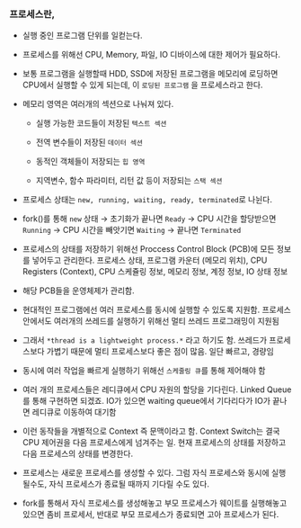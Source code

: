 ### 프로세스란,

- 실행 중인 프로그램 단위를 일컫는다.

- 프로세스를 위해선 CPU, Memory, 파일, IO 디바이스에 대한 제어가 필요하다. 

- 보통 프로그램을 실행할때 HDD, SSD에 저장된 프로그램을 메모리에 로딩하면 CPU에서 실행할 수 있게 되는데, 이 `로딩된 프로그램` 을 프로세스라고 한다.

- 메모리 영역은 여러개의 섹션으로 나눠져 있다. 

	- 실행 가능한 코드들이 저장된 `텍스트 섹션`

	- 전역 변수들이 저장된 `데이터 섹션`

	- 동적인 객체들이 저장되는 `힙 영역`

	- 지역변수, 함수 파라미터, 리턴 값 등이 저장되는 `스택 섹션`

- 프로세스 상태는 `new, running, waiting, ready, terminated`로 나뉜다. 

- fork()를 통해 `new` 상태 → 초기화가 끝나면 `Ready` → CPU 시간을 할당받으면 `Running` → CPU 시간을 빼앗기면 `Waiting` → 끝나면 `Terminated`

- 프로세스의 상태를 저장하기 위해선 Proccess Control Block (PCB)에 모든 정보를 넣어두고 관리한다. 프로세스 상태, 프로그램 카운터 (메모리 위치), CPU Registers (Context),  CPU 스케쥴링 정보, 메모리 정보, 계정 정보, IO 상태 정보

- 해당 PCB들을 운영체제가 관리함.  

- 현대적인 프로그램에선 여러 프로세스를 동시에 실행할 수 있도록 지원함. 프로세스 안에서도 여러개의 쓰레드를 실행하기 위해선 멀티 쓰레드 프로그래밍이 지원됨

- 그래서 `*thread is a lightweight process.*` 라고 하기도 함. 쓰레드가 프로세스보다 가볍기 때문에 멀티 프로세스보다 좋은 점이 많음. 일단 빠르고, 경량임

- 동시에 여러 작업을 빠르게 실행하기 위해선 `스케줄링 큐`를 통해 제어해야 함

- 여러 개의 프로세스들은 레디큐에서 CPU 자원의 할당을 기다린다. Linked Queue를 통해 구현하면 되겠죠. IO가 있으면 waiting queue에서 기다리다가 IO가 끝나면 레디큐로 이동하여 대기함

- 이런 동작들을 개별적으로 Context 즉 문맥이라고 함. Context Switch는 결국 CPU 제어권을 다음 프로세스에게 넘겨주는 일. 현재 프로세스의 상태를 저장하고 다음 프로세스의 상태를 변경한다. 

- 프로세스는 새로운 프로세스를 생성할 수 있다. 그럼 자식 프로세스와 동시에 실행될수도, 자식 프로세스가 종료될 때까지 기다릴 수도 있다. 

- fork를 통해서 자식 프로세스를 생성해놓고 부모 프로세스가 웨이트를 실행해놓고 있으면 좀비 프로세서, 반대로 부모 프로세스가 종료되면 고아 프로세스가 된다.

<br/>

